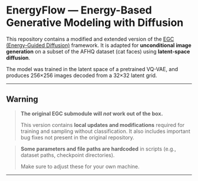 # EnergyFlow — Energy-Based Generative Modeling with Diffusion

This repository contains a modified and extended version of the [EGC (Energy-Guided Diffusion)](https://github.com/GuoQiushan/EGC) framework. It is adapted for **unconditional image generation** on a subset of the AFHQ dataset (cat faces) using **latent-space diffusion**.

The model was trained in the latent space of a pretrained VQ-VAE, and produces 256×256 images decoded from a 32×32 latent grid.

---

## Warning

> **The original EGC submodule will _not_ work out of the box.**
>
> This version contains **local updates and modifications** required for training and sampling without classification. It also includes important bug fixes not present in the original repository.

> **Some parameters and file paths are hardcoded** in scripts (e.g., dataset paths, checkpoint directories).
>
> Make sure to adjust these for your own machine.

---

